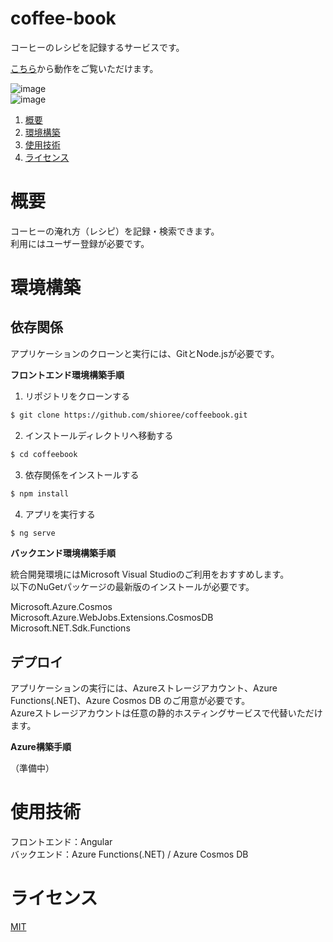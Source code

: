 # coffee-book
コーヒーのレシピを記録するサービスです。

[こちら](https://coffeebookstatichosting.z11.web.core.windows.net/)から動作をご覧いただけます。  

![image](https://github.com/shioree/coffeebook/blob/master/images/top-page.png?raw=true)  
![image](https://github.com/shioree/coffeebook/blob/master/images/browse-page.png?raw=true)

1. [概要](#概要)
1. [環境構築](#環境構築)
1. [使用技術](#使用技術)
1. [ライセンス](#ライセンス)

# 概要
コーヒーの淹れ方（レシピ）を記録・検索できます。  
利用にはユーザー登録が必要です。

# 環境構築
## 依存関係
アプリケーションのクローンと実行には、GitとNode.jsが必要です。  

**フロントエンド環境構築手順**

1. リポジトリをクローンする

```bash
$ git clone https://github.com/shioree/coffeebook.git
```

2. インストールディレクトリへ移動する

```bash
$ cd coffeebook
```

3. 依存関係をインストールする

```bash
$ npm install
```

4. アプリを実行する

```bash
$ ng serve
```

**バックエンド環境構築手順**

統合開発環境にはMicrosoft Visual Studioのご利用をおすすめします。  
以下のNuGetパッケージの最新版のインストールが必要です。

Microsoft.Azure.Cosmos  
Microsoft.Azure.WebJobs.Extensions.CosmosDB  
Microsoft.NET.Sdk.Functions  

## デプロイ
アプリケーションの実行には、Azureストレージアカウント、Azure Functions(.NET)、Azure Cosmos DB のご用意が必要です。  
Azureストレージアカウントは任意の静的ホスティングサービスで代替いただけます。  

**Azure構築手順**

（準備中）

# 使用技術
フロントエンド：Angular  
バックエンド：Azure Functions(.NET) / Azure Cosmos DB

# ライセンス
[MIT](https://choosealicense.com/licenses/mit/)
